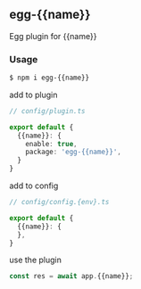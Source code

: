 ## egg-{{name}}

Egg plugin for {{name}}

### Usage

```bash
$ npm i egg-{{name}}
```

add to plugin

```typescript
// config/plugin.ts

export default {
  {{name}}: {
    enable: true,
    package: 'egg-{{name}}',
  }
}
```

add to config

```typescript
// config/config.{env}.ts

export default {
  {{name}}: {   
  },
}
```

use the plugin

```typescript
const res = await app.{{name}};
```
